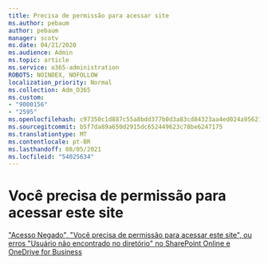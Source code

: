 ```yaml
---
title: Precisa de permissão para acessar site
ms.author: pebaum
author: pebaum
manager: scotv
ms.date: 04/21/2020
ms.audience: Admin
ms.topic: article
ms.service: o365-administration
ROBOTS: NOINDEX, NOFOLLOW
localization_priority: Normal
ms.collection: Adm_O365
ms.custom:
- "9000156"
- "2595"
ms.openlocfilehash: c97350c1d887c55a8bdd377b0d3a83cd84323aa4ed024a9562138bab7a5777e9
ms.sourcegitcommit: b5f7da89a650d2915dc652449623c78be6247175
ms.translationtype: MT
ms.contentlocale: pt-BR
ms.lasthandoff: 08/05/2021
ms.locfileid: "54025634"
---
```

# <a name="you-need-permission-to-access-this-site"></a>Você precisa de permissão para acessar este site

["Acesso Negado", "Você precisa de permissão para acessar este site", ou erros "Usuário não encontrado no diretório" no SharePoint Online e OneDrive for Business](https://docs.microsoft.com/sharepoint/support/administration/access-denied-or-need-permission-error-sharepoint-online-or-onedrive-for-business)

